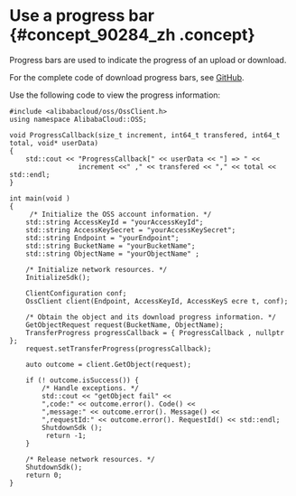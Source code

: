 # Use a progress bar {#concept_90284_zh .concept}

Progress bars are used to indicate the progress of an upload or download.

For the complete code of download progress bars, see [GitHub](https://github.com/aliyun/aliyun-oss-cpp-sdk/blob/master/sample/src/object/ObjectSample.cc#L414).

Use the following code to view the progress information:

```
#include <alibabacloud/oss/OssClient.h>
using namespace AlibabaCloud::OSS;

void ProgressCallback(size_t increment, int64_t transfered, int64_t total, void* userData)
{
    std::cout << "ProgressCallback[" << userData << "] => " <<
                 increment <<" ," << transfered << "," << total << std::endl;
}

int main(void )
{
     /* Initialize the OSS account information. */
    std::string AccessKeyId = "yourAccessKeyId";
    std::string AccessKeySecret = "yourAccessKeySecret";
    std::string Endpoint = "yourEndpoint";
    std::string BucketName = "yourBucketName";
    std::string ObjectName = "yourObjectName" ;

    /* Initialize network resources. */
    InitializeSdk();

    ClientConfiguration conf;
    OssClient client(Endpoint, AccessKeyId, AccessKeyS ecre t, conf);
  
    /* Obtain the object and its download progress information. */
    GetObjectRequest request(BucketName, ObjectName);
    TransferProgress progressCallback = { ProgressCallback , nullptr };
    request.setTransferProgress(progressCallback);

    auto outcome = client.GetObject(request);

    if (! outcome.isSuccess()) {    
        /* Handle exceptions. */
        std::cout << "getObject fail" <<
        ",code:" << outcome.error(). Code() <<
        ",message:" << outcome.error(). Message() <<
        ",requestId:" << outcome.error(). RequestId() << std::endl;
        ShutdownSdk ();
         return -1;  
    }

    /* Release network resources. */
    ShutdownSdk();
    return 0;
}
```

